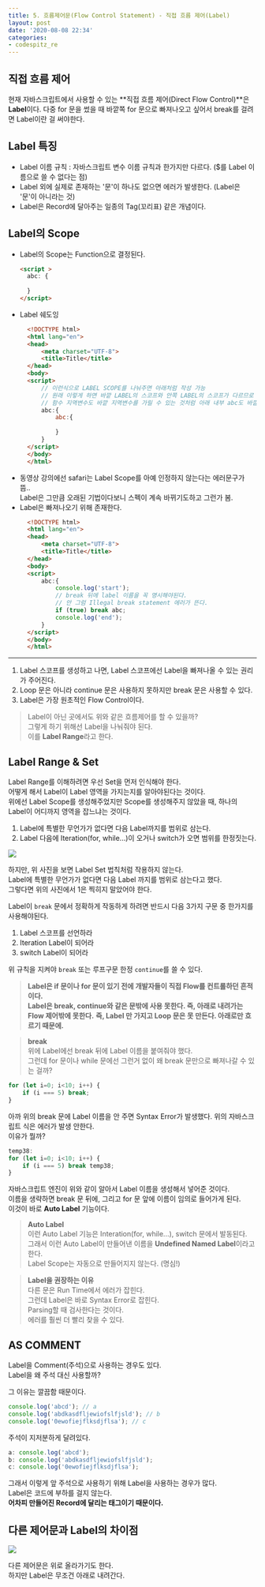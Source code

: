 ```yaml
---
title: 5. 흐름제어문(Flow Control Statement) - 직접 흐름 제어(Label)
layout: post
date: '2020-08-08 22:34'
categories:
- codespitz_re
---
```


## 직접 흐름 제어

현재 자바스크립트에서 사용할 수 있는 **직접 흐름 제어(Direct Flow Control)**은 **Label**이다.
다중 for 문을 썼을 때 바깥쪽 for 문으로 빠져나오고 싶어서 break를 걸려면 
Label이란 걸 써야한다. 

## Label 특징

* Label 이름 규칙 : 자바스크립트 변수 이름 규칙과 한가지만 다르다. ($를 Label 이름으로 쓸 수 없다는 점)
* Label 외에 실제로 존재하는 '문'이 하나도 없으면 에러가 발생한다. (Label은 '문'이 아니라는 것)
* Label은 Record에 달아주는 일종의 Tag(꼬리표) 같은 개념이다.

## Label의 Scope

* Label의 Scope는 Function으로 결정된다.
  ```html
  <script >
    abc: {
      
    }
  </script>
  ```
* Label 쉐도잉
  ```html
    <!DOCTYPE html>
    <html lang="en">
    <head>
        <meta charset="UTF-8">
        <title>Title</title>
    </head>
    <body>
    <script>
        // 이런식으로 LABEL SCOPE를 나눠주면 아래처럼 작성 가능
        // 원래 이렇게 하면 바깥 LABEL의 스코프와 안쪽 LABEL의 스코프가 다르므로 스코프에 대한 쉐도윙이 일어난다.
        // 함수 지역변수도 바깥 지역변수를 가릴 수 있는 것처럼 아래 내부 abc도 바깥 abc LABEL을 가릴 수 있다.
        abc:{
            abc:{
    
            }
        }
    </script>
    </body>
    </html>
  ```
* 동영상 강의에선 safari는 Label Scope를 아예 인정하지 않는다는 에러문구가 뜸..  
  Label은 그만큼 오래된 기법이다보니 스펙이 계속 바뀌기도하고 그런가 봄. 
* Label은 빠져나오기 위해 존재한다.
  ```html
    <!DOCTYPE html>
    <html lang="en">
    <head>
        <meta charset="UTF-8">
        <title>Title</title>
    </head>
    <body>
    <script>
        abc:{
            console.log('start');
            // break 뒤에 label 이름을 꼭 명시해야된다.
            // 안 그럼 Illegal break statement 에러가 뜬다.
            if (true) break abc;
            console.log('end');
        }
    </script>
    </body>
    </html>
  ```
  
---

1. Label 스코프를 생성하고 나면, Label 스코프에선 Label을 빠져나올 수 있는 권리가 주어진다.
2. Loop 문은 아니라 continue 문은 사용하지 못하지만 break 문은 사용할 수 있다.
3. Label은 가장 원초적인 Flow Control이다.

>Label이 아닌 곳에서도 위와 같은 흐름제어를 할 수 있을까?  
>그렇게 하기 위해선 Label을 나눠줘야 된다.  
>이를 **Label Range**라고 한다.

## Label Range & Set

Label Range를 이해하려면 우선 Set을 먼저 인식해야 한다.  
어떻게 해서 Label이 Label 영역을 가지는지를 알아야된다는 것이다.  
위에선 Label Scope를 생성해주었지만 Scope를 생성해주지 않았을 때, 하나의 Label이 어디까지 영역을 잡느냐는 것이다.

1. Label에 특별한 무언가가 없다면 다음 Label까지를 범위로 삼는다.
2. Label 다음에 Iteration(for, while...)이 오거나 switch가 오면 범위를 한정짓는다.

![](/static/img/codespitz/image84.jpg)

하지만, 위 사진을 보면 Label Set 법칙처럼 작용하지 않는다.  
Label에 특별한 무언가가 없다면 다음 Label 까지를 범위로 삼는다고 했다.  
그렇다면 위의 사진에서 1은 찍히지 말았어야 한다.  

Label이 `break` 문에서 정확하게 작동하게 하려면 반드시 다음 3가지 구문 중 한가지를 사용해야된다.

1. Label 스코프를 선언하라
2. Iteration Label이 되어라
3. switch Label이 되어라

위 규칙을 지켜야 `break` 또는 루프구문 한정 `continue`를 쓸 수 있다.  

>**Label은 if 문이나 for 문이 있기 전에 개발자들이 직접 Flow를 컨트롤하던 흔적이다.**  
>**Label은 break, continue와 같은 문밖에 사용 못한다. 즉, 아래로 내려가는 Flow 제어밖에 못한다.**
>**즉, Label 만 가지고 Loop 문은 못 만든다. 아래로만 흐르기 때문에.**

>**break**  
>위에 Label에선 break 뒤에 Label 이름을 붙여줘야 했다.  
>그런데 for 문이나 while 문에선 그런거 없이 왜 break 문만으로 빠져나갈 수 있는 걸까?

```javascript
for (let i=0; i<10; i++) {
    if (i === 5) break;
}
```

아까 위의 break 문에 Label 이름을 안 주면 Syntax Error가 발생했다.
위의 자바스크립트 식은 에러가 발생 안한다.  
이유가 뭘까?

```javascript
temp38:
for (let i=0; i<10; i++) {
    if (i === 5) break temp38;
}
```

자바스크립트 엔진이 위와 같이 알아서 Label 이름을 생성해서 넣어준 것이다.  
이름을 생략하면 break 문 뒤에, 그리고 for 문 앞에 이름이 임의로 들어가게 된다.  
이것이 바로 **Auto Label** 기능이다.

>**Auto Label**  
>이런 Auto Label 기능은 Interation(for, while...), switch 문에서 발동된다.  
>그래서 이런 Auto Label이 만들어낸 이름을 **Undefined Named Label**이라고 한다.  
>Label Scope는 자동으로 만들어지지 않는다. (명심!)

>**Label을 권장하는 이유**  
>다른 문은 Run Time에서 에러가 잡힌다.  
>그런데 Label은 바로 Syntax Error로 잡힌다.  
>Parsing할 때 검사한다는 것이다.  
>에러를 훨씬 더 빨리 찾을 수 있다.

## AS COMMENT

Label을 Comment(주석)으로 사용하는 경우도 있다.  
Label을 왜 주석 대신 사용할까?

그 이유는 깔끔함 때문이다.

```javascript
console.log('abcd'); // a
console.log('abdkasdfljewiofslfjsld'); // b
console.log('0ewofiejflksdjflsa'); // c
```

주석이 지저분하게 달려있다.

```javascript
a: console.log('abcd');
b: console.log('abdkasdfljewiofslfjsld');
c: console.log('0ewofiejflksdjflsa');
```

그래서 이렇게 앞 주석으로 사용하기 위해 Label을 사용하는 경우가 많다.  
Label은 코드에 부하를 걸지 않는다.  
**어차피 만들어진 Record에 달리는 태그이기 때문이다.**

## 다른 제어문과 Label의 차이점

![](/static/img/codespitz/image87.jpg)

다른 제어문은 위로 올라가기도 한다.  
하지만 Label은 무조건 아래로 내려간다.